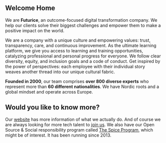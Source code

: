 ## Welcome Home

We are **Futurice**, an outcome-focused digital transformation company. We help our clients solve their biggest challenges and empower them to make a positive impact on the world.

We are a company with a unique culture and empowering values: trust, transparency, care, and continuous improvement. As the ultimate learning platform, we give you access to learning and training opportunities, catalyzing professional and personal progress for everyone. We follow clear diversity, equity, and inclusion goals and a code of conduct. Get inspired by the power of perspectives: each employee with their individual story weaves another thread into our unique cultural fabric.

**Founded in 2000**, our team comprises **over 800 diverse experts** who represent more than **60 different nationalities**. We have Nordic roots and a global mindset and operate across Europe.

## Would you like to know more?
Our [website](https://www.futurice.com) has more information of what we actually do. And of course we are always looking for more tech talent to [join us](https://www.futurice.com/careers).
We also have our Open Source & Social responsibility program called [The Spice Program](https://www.spiceprogram.org), which might be of interest. It has been running since 2013.
